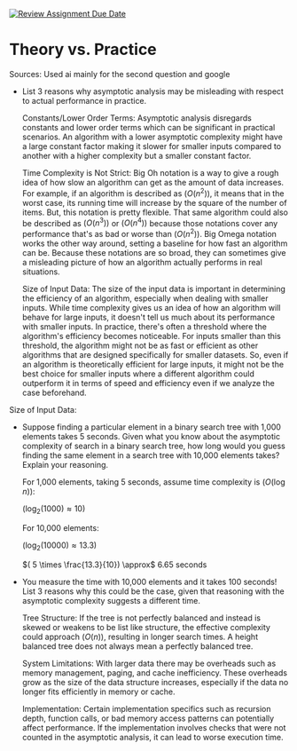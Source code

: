 [![Review Assignment Due Date](https://classroom.github.com/assets/deadline-readme-button-24ddc0f5d75046c5622901739e7c5dd533143b0c8e959d652212380cedb1ea36.svg)](https://classroom.github.com/a/FgMJElkj)
# Theory vs. Practice

Sources: Used ai mainly for the second question and google

- List 3 reasons why asymptotic analysis may be misleading with respect to
  actual performance in practice.

  Constants/Lower Order Terms: Asymptotic analysis disregards constants and lower order terms which can be significant in practical scenarios. An algorithm with a lower asymptotic complexity might have a large constant factor making it slower for smaller inputs compared to another with a higher complexity but a smaller constant factor.

  Time Complexity is Not Strict: Big Oh notation is a way to give a rough idea of how slow an algorithm can get as the amount of data increases. For example, if an algorithm is described as $(O(n^2))$, it means that in the worst case, its running time will increase by the square of the number of items. But, this notation is pretty flexible. That same algorithm could also be described as $(O(n^3))$ or $(O(n^4))$ because those notations cover any performance that's as bad or worse than $(O(n^2))$. Big Omega notation works the other way around, setting a baseline for how fast an algorithm can be. Because these notations are so broad, they can sometimes give a misleading picture of how an algorithm actually performs in real situations.

  Size of Input Data: The size of the input data is important in determining the efficiency of an algorithm, especially when dealing with smaller inputs. While time complexity gives us an idea of how an algorithm will behave for large inputs, it doesn't tell us much about its performance with smaller inputs. In practice, there's often a threshold where the algorithm's efficiency becomes noticeable. For inputs smaller than this threshold, the algorithm might not be as fast or efficient as other algorithms that are designed specifically for smaller datasets. So, even if an algorithm is theoretically efficient for large inputs, it might not be the best choice for smaller inputs where a different algorithm could outperform it in terms of speed and efficiency even if we analyze the case beforehand.

 Size of Input Data: 
 
- Suppose finding a particular element in a binary search tree with 1,000
  elements takes 5 seconds. Given what you know about the asymptotic complexity
  of search in a binary search tree, how long would you guess finding the same
  element in a search tree with 10,000 elements takes? Explain your reasoning.

  For 1,000 elements, taking 5 seconds, assume time complexity is $( O(\log n) )$:
  
    $(\log_2(1000) \approx 10)$
  
  For 10,000 elements:

    $(\log_2(10000) \approx 13.3)$
  
    $( 5 \times \frac{13.3}{10}) \approx$ 6.65 seconds

- You measure the time with 10,000 elements and it takes 100 seconds! List 3
  reasons why this could be the case, given that reasoning with the asymptotic
  complexity suggests a different time.

  Tree Structure: If the tree is not perfectly balanced and instead is skewed or weakens to be list like structure, the effective complexity could approach $( O(n) )$, resulting in longer search times. A height balanced tree does not always mean a perfectly balanced tree.

  System Limitations: With larger data there may be overheads such as memory management, paging, and cache inefficiency. These overheads grow as the size of the data structure increases, especially if the data no longer fits efficiently in memory or cache.

  Implementation: Certain implementation specifics such as recursion depth, function calls, or bad memory access patterns can potentially affect performance. If the implementation involves checks that were not counted in the asymptotic analysis, it can lead to worse execution time.
